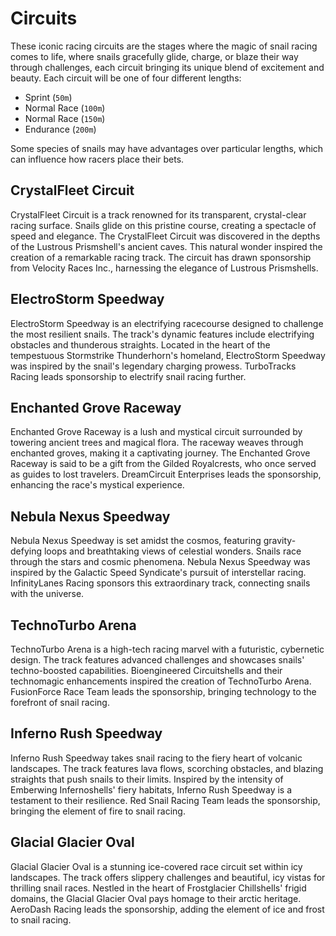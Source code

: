 # Circuits

These iconic racing circuits are the stages where the magic of snail racing 
comes to life, where snails gracefully glide, charge, or blaze their way 
through challenges, each circuit bringing its unique blend of excitement and 
beauty. Each circuit will be one of four different lengths:

- Sprint (`50m`)
- Normal Race (`100m`)
- Normal Race (`150m`)
- Endurance (`200m`)

Some species of snails may have advantages over particular lengths, which can 
influence how racers place their bets.

## CrystalFleet Circuit

CrystalFleet Circuit is a track renowned for its transparent, crystal-clear 
racing surface. Snails glide on this pristine course, creating a spectacle of
speed and elegance. The CrystalFleet Circuit was discovered in the depths of 
the Lustrous Prismshell's ancient caves. This natural wonder inspired the 
creation of a remarkable racing track. The circuit has drawn sponsorship from 
Velocity Races Inc., harnessing the elegance of Lustrous Prismshells.

## ElectroStorm Speedway

ElectroStorm Speedway is an electrifying racecourse designed to challenge the 
most resilient snails. The track's dynamic features include electrifying 
obstacles and thunderous straights. Located in the heart of the tempestuous 
Stormstrike Thunderhorn's homeland, ElectroStorm Speedway was inspired by the 
snail's legendary charging prowess. TurboTracks Racing leads sponsorship to 
electrify snail racing further.

## Enchanted Grove Raceway

Enchanted Grove Raceway is a lush and mystical circuit surrounded by towering 
ancient trees and magical flora. The raceway weaves through enchanted groves, 
making it a captivating journey. The Enchanted Grove Raceway is said to be a 
gift from the Gilded Royalcrests, who once served as guides to lost travelers. 
DreamCircuit Enterprises leads the sponsorship, enhancing the race's mystical 
experience.

## Nebula Nexus Speedway

Nebula Nexus Speedway is set amidst the cosmos, featuring gravity-defying loops 
and breathtaking views of celestial wonders. Snails race through the stars and 
cosmic phenomena. Nebula Nexus Speedway was inspired by the Galactic Speed 
Syndicate's pursuit of interstellar racing. InfinityLanes Racing sponsors this
extraordinary track, connecting snails with the universe.

## TechnoTurbo Arena

TechnoTurbo Arena is a high-tech racing marvel with a futuristic, cybernetic 
design. The track features advanced challenges and showcases snails' 
techno-boosted capabilities. Bioengineered Circuitshells and their technomagic 
enhancements inspired the creation of TechnoTurbo Arena. FusionForce Race Team 
leads the sponsorship, bringing technology to the forefront of snail racing.

## Inferno Rush Speedway

Inferno Rush Speedway takes snail racing to the fiery heart of volcanic 
landscapes. The track features lava flows, scorching obstacles, and blazing 
straights that push snails to their limits. Inspired by the intensity of 
Emberwing Infernoshells' fiery habitats, Inferno Rush Speedway is a testament 
to their resilience. Red Snail Racing Team leads the sponsorship, bringing the 
element of fire to snail racing.

## Glacial Glacier Oval

Glacial Glacier Oval is a stunning ice-covered race circuit set within icy 
landscapes. The track offers slippery challenges and beautiful, icy vistas
for thrilling snail races. Nestled in the heart of Frostglacier Chillshells' 
frigid domains, the Glacial Glacier Oval pays homage to their arctic heritage. 
AeroDash Racing leads the sponsorship, adding the element of ice and frost to 
snail racing.
